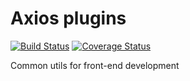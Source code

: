 # Axios plugins

[![Build Status](https://travis-ci.org/yhtml5/utils.svg?branch=master)](https://travis-ci.org/yhtml5/utils)
[![Coverage Status](https://coveralls.io/repos/github/yhtml5/utils/badge.svg?branch=master)](https://coveralls.io/github/yhtml5/utils?branch=master)

Common utils for front-end development
